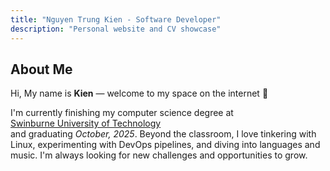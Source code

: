 ```yaml
---
title: "Nguyen Trung Kien - Software Developer"
description: "Personal website and CV showcase"
---
```


## About Me

Hi, My name is **Kien** — welcome to my space on the internet 🌸

I'm currently finishing my computer science degree at  
[Swinburne University of Technology](https://swinburne-vn.edu.vn)  
and graduating *October, 2025*. Beyond the classroom, I love tinkering with Linux, experimenting with DevOps pipelines, and diving into languages and music. I'm always looking for new challenges and opportunities to grow.